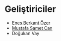 <h1>Geliştiriciler</h1>
<ul>
<li><a href="https://github.com/enesberkantozer" target="_blank">Enes Berkant Özer</a>
<li><a href="https://github.com/MustafaSametCan" target="_blank">Mustafa Samet Can</a>
<li>Doğukan Vay
</ul>
